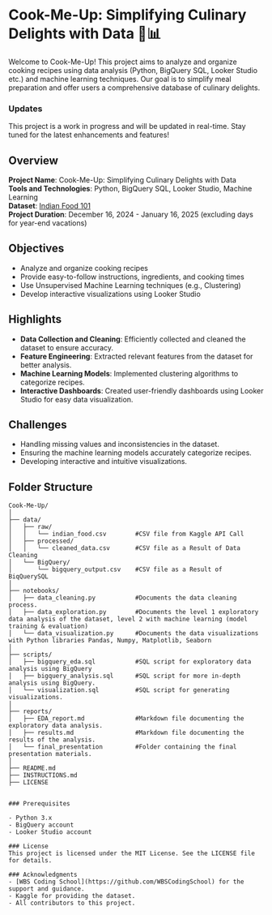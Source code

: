 # Cook-Me-Up: Simplifying Culinary Delights with Data 🍳📊

Welcome to Cook-Me-Up! This project aims to analyze and organize cooking recipes using data analysis (Python, BigQuery SQL, Looker Studio etc.) and machine learning techniques. Our goal is to simplify meal preparation and offer users a comprehensive database of culinary delights.

### Updates
This project is a work in progress and will be updated in real-time. Stay tuned for the latest enhancements and features!

## Overview

**Project Name**: Cook-Me-Up: Simplifying Culinary Delights with Data  
**Tools and Technologies**: Python, BigQuery SQL, Looker Studio, Machine Learning  
**Dataset**: [Indian Food 101](https://www.kaggle.com/datasets/nehaprabhavalkar/indian-food-101)  
**Project Duration**: December 16, 2024 - January 16, 2025 (excluding days for year-end vacations)

## Objectives

- Analyze and organize cooking recipes
- Provide easy-to-follow instructions, ingredients, and cooking times
- Use Unsupervised Machine Learning techniques (e.g., Clustering)
- Develop interactive visualizations using Looker Studio

## Highlights

- **Data Collection and Cleaning**: Efficiently collected and cleaned the dataset to ensure accuracy.
- **Feature Engineering**: Extracted relevant features from the dataset for better analysis.
- **Machine Learning Models**: Implemented clustering algorithms to categorize recipes.
- **Interactive Dashboards**: Created user-friendly dashboards using Looker Studio for easy data visualization.

## Challenges

- Handling missing values and inconsistencies in the dataset.
- Ensuring the machine learning models accurately categorize recipes.
- Developing interactive and intuitive visualizations.

## Folder Structure

```plaintext
Cook-Me-Up/
│
├── data/
│   ├── raw/
│   │   └── indian_food.csv        #CSV file from Kaggle API Call
│   ├── processed/
│   │   └── cleaned_data.csv       #CSV file as a Result of Data Cleaning
│   └── BigQuery/
│       └── bigquery_output.csv    #CSV file as a Result of BiqQuerySQL
│
├── notebooks/
│   ├── data_cleaning.py           #Documents the data cleaning process.
│   ├── data_exploration.py        #Documents the level 1 exploratory data analysis of the dataset, level 2 with machine learning (model training & evaluation)
│   └── data_visualization.py      #Documents the data visualizations with Python libraries Pandas, Numpy, Matplotlib, Seaborn
│
├── scripts/ 
│   ├── bigquery_eda.sql           #SQL script for exploratory data analysis using BigQuery
│   ├── bigquery_analysis.sql      #SQL script for more in-depth analysis using BigQuery.
│   └── visualization.sql          #SQL script for generating visualizations.
│
├── reports/
│   ├── EDA_report.md              #Markdown file documenting the exploratory data analysis.
│   ├── results.md                 #Markdown file documenting the results of the analysis.
│   └── final_presentation         #Folder containing the final presentation materials.
│
├── README.md
├── INSTRUCTIONS.md
├── LICENSE


### Prerequisites

- Python 3.x
- BigQuery account
- Looker Studio account

### License
This project is licensed under the MIT License. See the LICENSE file for details.

### Acknowledgments
- [WBS Coding School](https://github.com/WBSCodingSchool) for the support and guidance.
- Kaggle for providing the dataset.
- All contributors to this project.  
